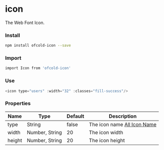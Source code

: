 # icon
The Web Font Icon.

### Install
```bash
npm install ofcold-icon --save
```

### Import
```bash
import Icon from 'ofcold-icon'
```

### Use
```js
<icon type="users" :width="32" :classes="fill-success"/>
```

### Properties

| Name | Type | Default | Description |
| ---  | ---  | ---     | ---         |
| type | String| false | The icon name [All Icon Name](https://fontawesome.com/icons) |
| width | Number, String| 20 | The icon width |
| height | Number, String| 20 | The icon height |
